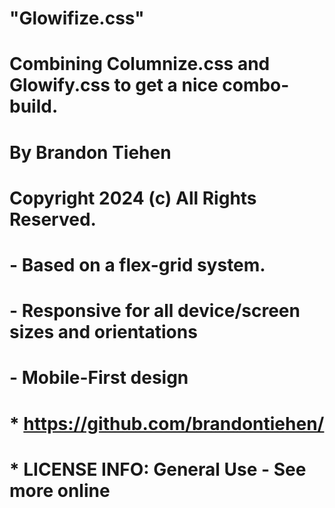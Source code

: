 
# "Glowifize.css"
# Combining Columnize.css and Glowify.css to get a nice combo-build.
# By Brandon Tiehen
# Copyright 2024 (c) All Rights Reserved.

# - Based on a flex-grid system.
# - Responsive for all device/screen sizes and orientations
# - Mobile-First design

# * https://github.com/brandontiehen/
# * LICENSE INFO: General Use - See more online
